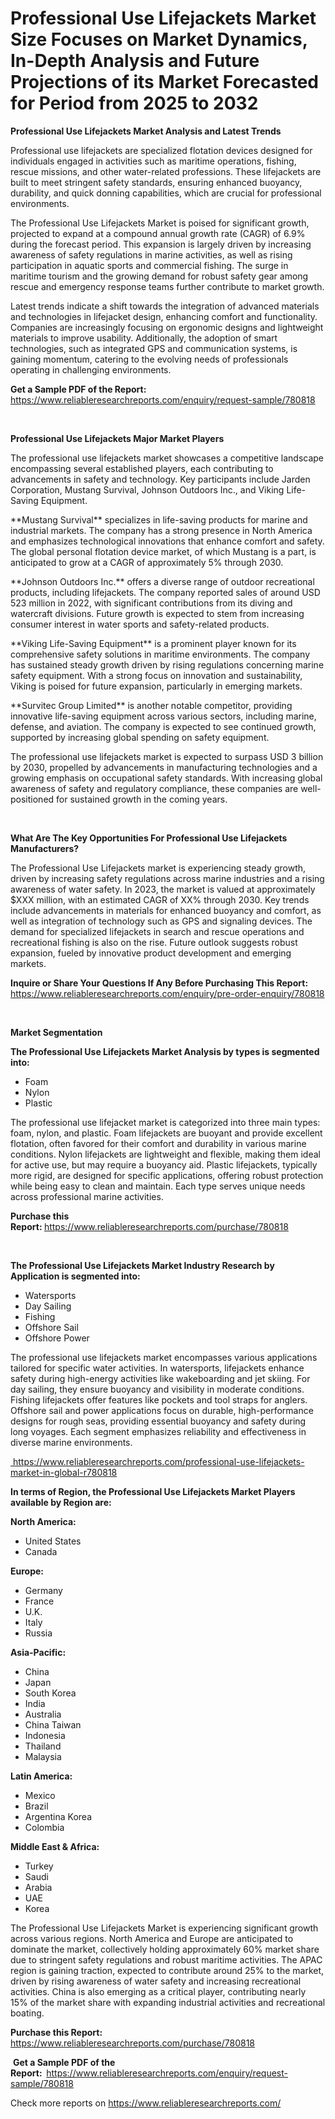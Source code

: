<p><h1>Professional Use Lifejackets Market Size Focuses on Market Dynamics, In-Depth Analysis and Future Projections of its Market Forecasted for Period from 2025 to 2032</h1></p><p><strong>Professional Use Lifejackets Market Analysis and Latest Trends</strong></p>
<p><p>Professional use lifejackets are specialized flotation devices designed for individuals engaged in activities such as maritime operations, fishing, rescue missions, and other water-related professions. These lifejackets are built to meet stringent safety standards, ensuring enhanced buoyancy, durability, and quick donning capabilities, which are crucial for professional environments.</p><p>The Professional Use Lifejackets Market is poised for significant growth, projected to expand at a compound annual growth rate (CAGR) of 6.9% during the forecast period. This expansion is largely driven by increasing awareness of safety regulations in marine activities, as well as rising participation in aquatic sports and commercial fishing. The surge in maritime tourism and the growing demand for robust safety gear among rescue and emergency response teams further contribute to market growth.</p><p>Latest trends indicate a shift towards the integration of advanced materials and technologies in lifejacket design, enhancing comfort and functionality. Companies are increasingly focusing on ergonomic designs and lightweight materials to improve usability. Additionally, the adoption of smart technologies, such as integrated GPS and communication systems, is gaining momentum, catering to the evolving needs of professionals operating in challenging environments.</p></p>
<p><strong>Get a Sample PDF of the Report:&nbsp;</strong> <a href="https://www.reliableresearchreports.com/enquiry/request-sample/780818?utm_campaign=2192&utm_medium=2&utm_source=Github&utm_content=ia&utm_term=28022025&utm_id=professional-use-lifejackets">https://www.reliableresearchreports.com/enquiry/request-sample/780818</a></p>
<p>&nbsp;</p>
<p><strong>Professional Use Lifejackets Major Market Players</strong></p>
<p><p>The professional use lifejackets market showcases a competitive landscape encompassing several established players, each contributing to advancements in safety and technology. Key participants include Jarden Corporation, Mustang Survival, Johnson Outdoors Inc., and Viking Life-Saving Equipment.</p><p>**Mustang Survival** specializes in life-saving products for marine and industrial markets. The company has a strong presence in North America and emphasizes technological innovations that enhance comfort and safety. The global personal flotation device market, of which Mustang is a part, is anticipated to grow at a CAGR of approximately 5% through 2030.</p><p>**Johnson Outdoors Inc.** offers a diverse range of outdoor recreational products, including lifejackets. The company reported sales of around USD 523 million in 2022, with significant contributions from its diving and watercraft divisions. Future growth is expected to stem from increasing consumer interest in water sports and safety-related products.</p><p>**Viking Life-Saving Equipment** is a prominent player known for its comprehensive safety solutions in maritime environments. The company has sustained steady growth driven by rising regulations concerning marine safety equipment. With a strong focus on innovation and sustainability, Viking is poised for future expansion, particularly in emerging markets.</p><p>**Survitec Group Limited** is another notable competitor, providing innovative life-saving equipment across various sectors, including marine, defense, and aviation. The company is expected to see continued growth, supported by increasing global spending on safety equipment.</p><p>The professional use lifejackets market is expected to surpass USD 3 billion by 2030, propelled by advancements in manufacturing technologies and a growing emphasis on occupational safety standards. With increasing global awareness of safety and regulatory compliance, these companies are well-positioned for sustained growth in the coming years.</p></p>
<p>&nbsp;</p>
<p><strong>What Are The Key Opportunities For Professional Use Lifejackets Manufacturers?</strong></p>
<p><p>The Professional Use Lifejackets market is experiencing steady growth, driven by increasing safety regulations across marine industries and a rising awareness of water safety. In 2023, the market is valued at approximately $XXX million, with an estimated CAGR of XX% through 2030. Key trends include advancements in materials for enhanced buoyancy and comfort, as well as integration of technology such as GPS and signaling devices. The demand for specialized lifejackets in search and rescue operations and recreational fishing is also on the rise. Future outlook suggests robust expansion, fueled by innovative product development and emerging markets.</p></p>
<p><strong>Inquire or Share Your Questions If Any Before Purchasing This Report:</strong> <a href="https://www.reliableresearchreports.com/enquiry/pre-order-enquiry/780818?utm_campaign=2192&utm_medium=2&utm_source=Github&utm_content=ia&utm_term=28022025&utm_id=professional-use-lifejackets">https://www.reliableresearchreports.com/enquiry/pre-order-enquiry/780818</a></p>
<p>&nbsp;</p>
<p><strong>Market Segmentation</strong></p>
<p><strong>The Professional Use Lifejackets Market Analysis by types is segmented into:</strong></p>
<p><ul><li>Foam</li><li>Nylon</li><li>Plastic</li></ul></p>
<p><p>The professional use lifejacket market is categorized into three main types: foam, nylon, and plastic. Foam lifejackets are buoyant and provide excellent flotation, often favored for their comfort and durability in various marine conditions. Nylon lifejackets are lightweight and flexible, making them ideal for active use, but may require a buoyancy aid. Plastic lifejackets, typically more rigid, are designed for specific applications, offering robust protection while being easy to clean and maintain. Each type serves unique needs across professional marine activities.</p></p>
<p><strong>Purchase this Report:&nbsp;</strong><a href="https://www.reliableresearchreports.com/purchase/780818?utm_campaign=2192&utm_medium=2&utm_source=Github&utm_content=ia&utm_term=28022025&utm_id=professional-use-lifejackets">https://www.reliableresearchreports.com/purchase/780818</a></p>
<p>&nbsp;</p>
<p><strong>The Professional Use Lifejackets Market Industry Research by Application is segmented into:</strong></p>
<p><ul><li>Watersports</li><li>Day Sailing</li><li>Fishing</li><li>Offshore Sail</li><li>Offshore Power</li></ul></p>
<p><p>The professional use lifejackets market encompasses various applications tailored for specific water activities. In watersports, lifejackets enhance safety during high-energy activities like wakeboarding and jet skiing. For day sailing, they ensure buoyancy and visibility in moderate conditions. Fishing lifejackets offer features like pockets and tool straps for anglers. Offshore sail and power applications focus on durable, high-performance designs for rough seas, providing essential buoyancy and safety during long voyages. Each segment emphasizes reliability and effectiveness in diverse marine environments.</p></p>
<p><a href="https://www.reliableresearchreports.com/professional-use-lifejackets-market-in-global-r780818?utm_campaign=2192&utm_medium=2&utm_source=Github&utm_content=ia&utm_term=28022025&utm_id=professional-use-lifejackets">&nbsp;https://www.reliableresearchreports.com/professional-use-lifejackets-market-in-global-r780818</a></p>
<p><strong>In terms of Region, the Professional Use Lifejackets Market Players available by Region are:</strong></p>
<p>
    <p> <strong> North America: </strong>
        <ul>
            <li>United States</li>
            <li>Canada</li>
        </ul>
        </p> 
    <p> <strong> Europe: </strong>
        <ul>
            <li>Germany</li>
            <li>France</li>
            <li>U.K.</li>
            <li>Italy</li>
            <li>Russia</li>
        </ul>
        </p> 
    <p> <strong> Asia-Pacific: </strong>
        <ul>
            <li>China</li>
            <li>Japan</li>
            <li>South Korea</li>
            <li>India</li>
            <li>Australia</li>
            <li>China Taiwan</li>
            <li>Indonesia</li>
            <li>Thailand</li>
            <li>Malaysia</li>
        </ul>
        </p> 
    <p> <strong> Latin America: </strong>
        <ul>
            <li>Mexico</li>
            <li>Brazil</li>
            <li>Argentina Korea</li>
            <li>Colombia</li>
        </ul>
        </p> 
    <p> <strong> Middle East & Africa: </strong>
        <ul>
            <li>Turkey</li>
            <li>Saudi</li>
            <li>Arabia</li>
            <li>UAE</li>
            <li>Korea</li>
        </ul>
    </p>
    </p>
<p><p>The Professional Use Lifejackets Market is experiencing significant growth across various regions. North America and Europe are anticipated to dominate the market, collectively holding approximately 60% market share due to stringent safety regulations and robust maritime activities. The APAC region is gaining traction, expected to contribute around 25% to the market, driven by rising awareness of water safety and increasing recreational activities. China is also emerging as a critical player, contributing nearly 15% of the market share with expanding industrial activities and recreational boating.</p></p>
<p><strong>Purchase this Report: </strong><a href="https://www.reliableresearchreports.com/purchase/780818?utm_campaign=2192&utm_medium=2&utm_source=Github&utm_content=ia&utm_term=28022025&utm_id=professional-use-lifejackets">https://www.reliableresearchreports.com/purchase/780818</a></p>
<p>&nbsp;<strong>Get a Sample PDF of the Report:&nbsp;&nbsp;</strong><a href="https://www.reliableresearchreports.com/enquiry/request-sample/780818?utm_campaign=2192&utm_medium=2&utm_source=Github&utm_content=ia&utm_term=28022025&utm_id=professional-use-lifejackets">https://www.reliableresearchreports.com/enquiry/request-sample/780818</a></p>
<p><strong></strong></p>
<p>Check more reports on <a href="https://www.reliableresearchreports.com/?utm_campaign=2192&utm_medium=2&utm_source=Github&utm_content=ia&utm_term=28022025&utm_id=professional-use-lifejackets">https://www.reliableresearchreports.com/</a></p>
